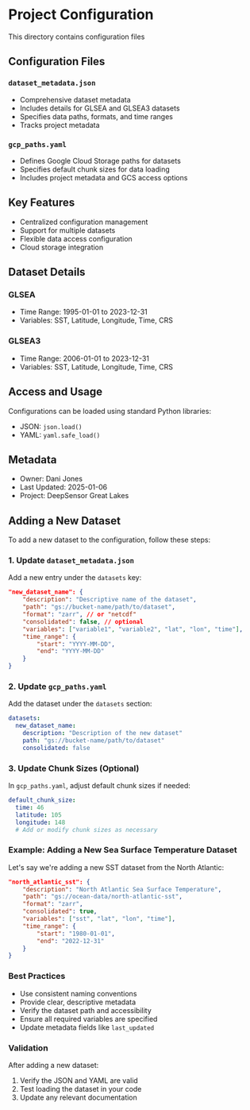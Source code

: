 # Project Configuration

This directory contains configuration files

## Configuration Files

### `dataset_metadata.json`
- Comprehensive dataset metadata
- Includes details for GLSEA and GLSEA3 datasets
- Specifies data paths, formats, and time ranges
- Tracks project metadata

### `gcp_paths.yaml`
- Defines Google Cloud Storage paths for datasets
- Specifies default chunk sizes for data loading
- Includes project metadata and GCS access options

## Key Features

- Centralized configuration management
- Support for multiple datasets
- Flexible data access configuration
- Cloud storage integration

## Dataset Details

### GLSEA
- Time Range: 1995-01-01 to 2023-12-31
- Variables: SST, Latitude, Longitude, Time, CRS

### GLSEA3
- Time Range: 2006-01-01 to 2023-12-31
- Variables: SST, Latitude, Longitude, Time, CRS

## Access and Usage

Configurations can be loaded using standard Python libraries:
- JSON: `json.load()`
- YAML: `yaml.safe_load()`

## Metadata

- Owner: Dani Jones
- Last Updated: 2025-01-06
- Project: DeepSensor Great Lakes

## Adding a New Dataset

To add a new dataset to the configuration, follow these steps:

### 1. Update `dataset_metadata.json`

Add a new entry under the `datasets` key:

```json
"new_dataset_name": {
    "description": "Descriptive name of the dataset",
    "path": "gs://bucket-name/path/to/dataset",
    "format": "zarr", // or "netcdf"
    "consolidated": false, // optional
    "variables": ["variable1", "variable2", "lat", "lon", "time"],
    "time_range": {
        "start": "YYYY-MM-DD",
        "end": "YYYY-MM-DD"
    }
}
```

### 2. Update `gcp_paths.yaml`

Add the dataset under the `datasets` section:

```yaml
datasets:
  new_dataset_name:
    description: "Description of the new dataset"
    path: "gs://bucket-name/path/to/dataset"
    consolidated: false
```

### 3. Update Chunk Sizes (Optional)

In `gcp_paths.yaml`, adjust default chunk sizes if needed:

```yaml
default_chunk_size:
  time: 46
  latitude: 105
  longitude: 148
  # Add or modify chunk sizes as necessary
```

### Example: Adding a New Sea Surface Temperature Dataset

Let's say we're adding a new SST dataset from the North Atlantic:

```json
"north_atlantic_sst": {
    "description": "North Atlantic Sea Surface Temperature",
    "path": "gs://ocean-data/north-atlantic-sst",
    "format": "zarr",
    "consolidated": true,
    "variables": ["sst", "lat", "lon", "time"],
    "time_range": {
        "start": "1980-01-01",
        "end": "2022-12-31"
    }
}
```

### Best Practices

- Use consistent naming conventions
- Provide clear, descriptive metadata
- Verify the dataset path and accessibility
- Ensure all required variables are specified
- Update metadata fields like `last_updated`

### Validation

After adding a new dataset:
1. Verify the JSON and YAML are valid
2. Test loading the dataset in your code
3. Update any relevant documentation

